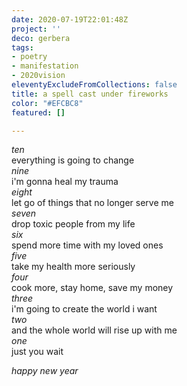 ```yaml
---
date: 2020-07-19T22:01:48Z
project: ''
deco: gerbera
tags:
- poetry
- manifestation
- 2020vision
eleventyExcludeFromCollections: false
title: a spell cast under fireworks
color: "#EFCBC8"
featured: []

---
```

_ten_  
    everything is going to change  
_nine_  
    i'm gonna heal my trauma  
_eight_  
    let go of things that no longer serve me  
_seven_  
    drop toxic people from my life  
_six_  
    spend more time with my loved ones  
_five_  
    take my health more seriously  
_four_  
    cook more, stay home, save my money  
_three_  
    i'm going to create the world i want  
_two_  
    and the whole world will rise up with me  
_one_  
    just you wait  

_happy new year_